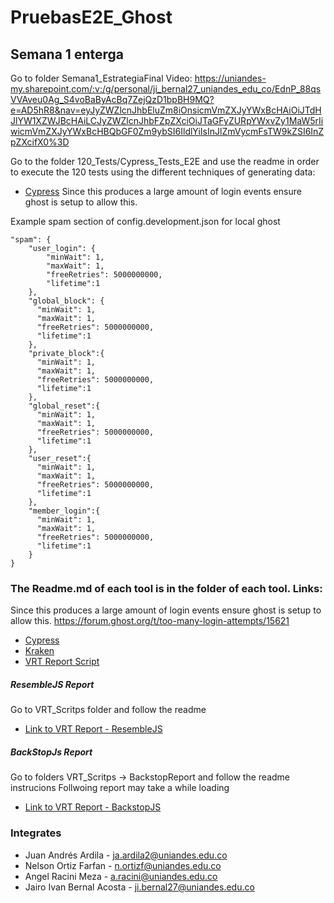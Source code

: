 # PruebasE2E_Ghost

## Semana 1 enterga

Go to folder Semana1_EstrategiaFinal
Video: https://uniandes-my.sharepoint.com/:v:/g/personal/ji_bernal27_uniandes_edu_co/EdnP_88qsVVAveu0Ag_S4voBaByAcBq7ZejQzD1bpBH9MQ?e=AD5hR8&nav=eyJyZWZlcnJhbEluZm8iOnsicmVmZXJyYWxBcHAiOiJTdHJlYW1XZWJBcHAiLCJyZWZlcnJhbFZpZXciOiJTaGFyZURpYWxvZy1MaW5rIiwicmVmZXJyYWxBcHBQbGF0Zm9ybSI6IldlYiIsInJlZmVycmFsTW9kZSI6InZpZXcifX0%3D

Go to the folder 120_Tests/Cypress_Tests_E2E and use the readme in order to execute the 120 tests using the different techniques of generating data:

- [Cypress](./120_Tests/Cypress_Tests_E2E/README.md)
  Since this produces a large amount of login events ensure ghost is setup to allow this.

Example spam section of config.development.json for local ghost

```
"spam": {
    "user_login": {
        "minWait": 1,
        "maxWait": 1,
        "freeRetries": 5000000000,
        "lifetime":1
    },
    "global_block": {
      "minWait": 1,
      "maxWait": 1,
      "freeRetries": 5000000000,
      "lifetime":1
    },
    "private_block":{
      "minWait": 1,
      "maxWait": 1,
      "freeRetries": 5000000000,
      "lifetime":1
    },
    "global_reset":{
      "minWait": 1,
      "maxWait": 1,
      "freeRetries": 5000000000,
      "lifetime":1
    },
    "user_reset":{
      "minWait": 1,
      "maxWait": 1,
      "freeRetries": 5000000000,
      "lifetime":1
    },
    "member_login":{
      "minWait": 1,
      "maxWait": 1,
      "freeRetries": 5000000000,
      "lifetime":1
    }
}
```

### The Readme.md of each tool is in the folder of each tool. Links:

Since this produces a large amount of login events ensure ghost is setup to allow this.
https://forum.ghost.org/t/too-many-login-attempts/15621

- [Cypress](./Cypress_Tests_E2E/README.md)
- [Kraken](./Kraken_Tests_E2E/README.md)
- [VRT Report Script](./VRT_Scritps/README.md)

##### ResembleJS Report

Go to VRT_Scritps folder and follow the readme

- [Link to VRT Report - ResembleJS](./VRT_Scritps/results/report.html)

##### BackStopJs Report

Go to folders VRT_Scritps -> BackstopReport and follow the readme instrucions
Follwoing report may take a while loading

- [Link to VRT Report - BackstopJS](https://uniandes-my.sharepoint.com/personal/ji_bernal27_uniandes_edu_co/_layouts/15/onedrive.aspx?id=%2Fpersonal%2Fji%5Fbernal27%5Funiandes%5Fedu%5Fco%2FDocuments%2FBackstopJS%20Report%20%2811%5F19%5F2023%209%5F03%5F51%20PM%29%2Ehtml&parent=%2Fpersonal%2Fji%5Fbernal27%5Funiandes%5Fedu%5Fco%2FDocuments&ga=1)

### Integrates

- Juan Andrés Ardila - ja.ardila2@uniandes.edu.co
- Nelson Ortiz Farfan - n.ortizf@uniandes.edu.co
- Angel Racini Meza - a.racini@uniandes.edu.co
- Jairo Ivan Bernal Acosta - ji.bernal27@uniandes.edu.co
